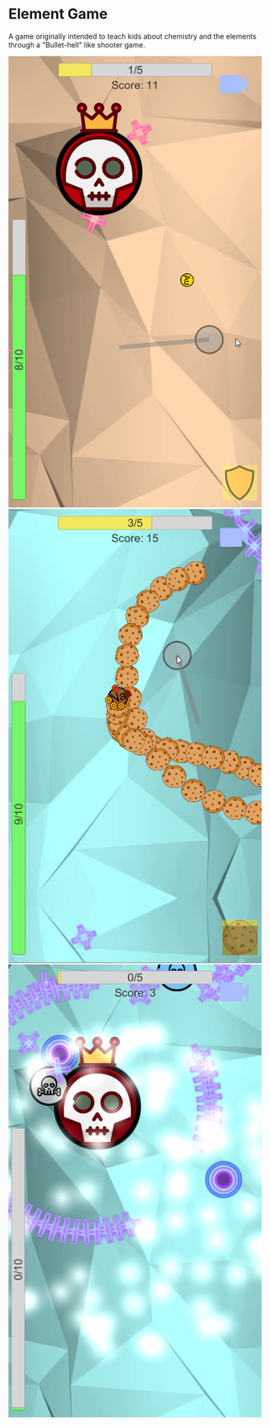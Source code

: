 # Element Game
A game originally intended to teach kids about chemistry and the elements through a "Bullet-hell" like shooter game.

![Screenshot 1](1.png?raw=true "Screenshot 1")
![Screenshot 2](2.png?raw=true "Screenshot 2")
![Screenshot 3](3.png?raw=true "Screenshot 3")
